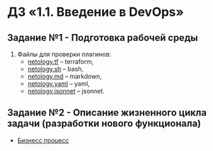 
# ДЗ «1.1. Введение в DevOps»

## Задание №1 - Подготовка рабочей среды

1. Файлы для проверки плагинов:
    - [netology.tf](netology.tf) – terraform,
    - [netology.sh](netology.sh) – bash,
    - [netology.md](netology.md) – markdown, 
    - [netology.yaml](netology.yaml) – yaml,
    - [netology.jsonnet](netology.jsonnet) – jsonnet.

## Задание №2 - Описание жизненного цикла задачи (разработки нового функционала)

- [Бизнесс процесс](buisness_project.txt)